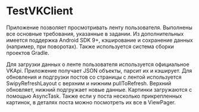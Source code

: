 # TestVKClient
Приложение позволяет просмотривать ленту пользователя. Выполнены все основные требования, указанные в задании. Из дополнительных имеется поддержка Android SDK 9+, кэширование и сохранение данных (например, при поворотах). Также используется система сборки проектов Gradle.

Для загрузки данных о ленте пользователя используется официальное VKApi. Приложение получает JSON объекты, парсит их и кэширует. Для обновления и подгрузки постов со страницы с лентой используется SwipyRefreshLayout с верхним и нижним pullToRefresh. Верхний обновляет, нижний подгружает новые данные. Картинки загружаются с помощью AsyncTask. Также если у поста несколько прикрепленных картинок, в деталях поста можно посмотреть их все в ViewPager.
